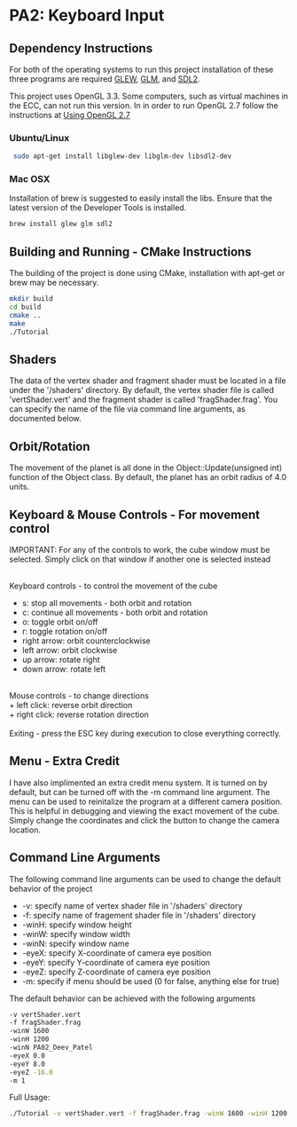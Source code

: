 # PA2: Keyboard Input

## Dependency Instructions
For both of the operating systems to run this project installation of these three programs are required [GLEW](http://glew.sourceforge.net/), [GLM](http://glm.g-truc.net/0.9.7/index.html), and [SDL2](https://wiki.libsdl.org/Tutorials).

This project uses OpenGL 3.3. Some computers, such as virtual machines in the ECC, can not run this version. In in order to run OpenGL 2.7 follow the instructions at [Using OpenGL 2.7](https://github.com/HPC-Vis/computer-graphics/wiki/Using-OpenGL-2.7)

### Ubuntu/Linux
```bash
 sudo apt-get install libglew-dev libglm-dev libsdl2-dev
```

### Mac OSX
Installation of brew is suggested to easily install the libs. Ensure that the latest version of the Developer Tools is installed.
```bash
brew install glew glm sdl2
```

## Building and Running - CMake Instructions
The building of the project is done using CMake, installation with apt-get or brew may be necessary.

```bash
mkdir build
cd build
cmake ..
make
./Tutorial
```

## Shaders
The data of the vertex shader and fragment shader must be located in a file under the '/shaders' directory. By default, the vertex shader file is called 'vertShader.vert' and the fragment shader is called 'fragShader.frag'. You can specify the name of the file via command line arguments, as documented below.

## Orbit/Rotation
The movement of the planet is all done in the Object::Update(unsigned int) function of the Object class. By default, the planet has an orbit radius of 4.0 units.

## Keyboard & Mouse Controls - For movement control
IMPORTANT: For any of the controls to work, the cube window must be selected. Simply click on that window if another one is selected instead <br><br>

Keyboard controls - to control the movement of the cube <br>
  * s: stop all movements - both orbit and rotation <br>
  * c: continue all movements - both orbit and rotation <br>
  * o: toggle orbit on/off <br>
  * r: toggle rotation on/off <br>
  * right arrow: orbit counterclockwise <br>
  * left arrow: orbit clockwise <br>
  * up arrow: rotate right <br>
  * down arrow: rotate left <br> 
<br>
Mouse controls - to change directions <br>
  + left click: reverse orbit direction <br>
  + right click: reverse rotation direction <br>
<br>
Exiting - press the ESC key during execution to close everything correctly.

## Menu - Extra Credit
I have also implimented an extra credit menu system. It is turned on by default, but can be turned off with the -m command line argument. The menu can be used to reinitalize the program at a different camera position. This is helpful in debugging and viewing the exact movement of the cube. Simply change the coordinates and click the button to change the camera location.
<br>


## Command Line Arguments
The following command line arguments can be used to change the default behavior of the project
  * -v: specify name of vertex shader file in '/shaders' directory <br>
  * -f: specify name of fragement shader file in '/shaders' directory <br>
  * -winH: specify window height <br>
  * -winW: specify window width <br>
  * -winN: specify window name <br>
  * -eyeX: specify X-coordinate of camera eye position <br>
  * -eyeY: specify Y-coordinate of camera eye position <br>
  * -eyeZ: specify Z-coordinate of camera eye position <br>
  * -m: specify if menu should be used (0 for false, anything else for true)

The default behavior can be achieved with the following arguments
```bash
-v vertShader.vert
-f fragShader.frag
-winW 1600
-winH 1200
-winN PA02_Deev_Patel
-eyeX 0.0
-eyeY 8.0
-eyeZ -16.0 
-m 1
```

Full Usage:
```bash
./Tutorial -v vertShader.vert -f fragShader.frag -winW 1600 -winH 1200 -winN PA02_Deev_Patel -eyeX 0.0 -eyeY 8.0 -eyeZ -16.0 -m 1
```
